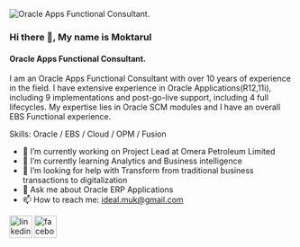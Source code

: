 ![Oracle Apps Functional Consultant.](https://media.licdn.com/dms/image/C5116AQG9R2MKkTfXDg/profile-displaybackgroundimage-shrink_350_1400/0/1517080060551?e=1724889600&v=beta&t=3qGSLeZAq9r139x_2l7Mv-3_Y9LQpoO3PMF-wMfUu_4)
### Hi there 👋, My name is Moktarul
#### Oracle Apps Functional Consultant.

I am an Oracle Apps Functional Consultant with over 10 years of experience in the field. I have extensive experience in Oracle Applications(R12,11i), including 9 implementations and post-go-live support, including 4 full lifecycles. My expertise lies in Oracle SCM modules and I have an overall EBS Functional experience. 

Skills: Oracle / EBS / Cloud / OPM / Fusion

- 🔭 I’m currently working on Project Lead at Omera Petroleum Limited 
- 🌱 I’m currently learning Analytics and Business intelligence 
- 🤔 I’m looking for help with Transform from traditional business transactions to digitalization 
- 💬 Ask me about Oracle ERP Applications 
- 📫 How to reach me: ideal.muk@gmail.com 


[<img src='https://cdn.jsdelivr.net/npm/simple-icons@3.0.1/icons/linkedin.svg' alt='linkedin' height='40'>](https://www.linkedin.com/in//md-moktarul-islam-b0bbb358//)  [<img src='https://cdn.jsdelivr.net/npm/simple-icons@3.0.1/icons/facebook.svg' alt='facebook' height='40'>](https://www.facebook.com//ideal.muk)  

